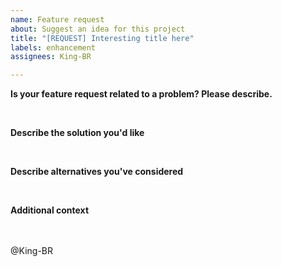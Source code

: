 ```yaml
---
name: Feature request
about: Suggest an idea for this project
title: "[REQUEST] Interesting title here"
labels: enhancement
assignees: King-BR

---
```


**Is your feature request related to a problem? Please describe.**
<!-- A clear and concise description of what the problem is. Ex. I'm always frustrated when [...] -->


<br>

**Describe the solution you'd like**
<!-- A clear and concise description of what you want to happen. -->


<br>

**Describe alternatives you've considered**
<!-- A clear and concise description of any alternative solutions or features you've considered. -->


<br>

**Additional context**
<!-- Add any other context or screenshots about the feature request here. -->


<!-- Don't delete below this -->
<br><br>
@King-BR